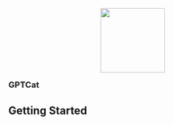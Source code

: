 <p align="center">
  <span style="display: inline-flex; align-items: center;">
    <img src="https://cdn-icons-png.flaticon.com/512/7577/7577239.png" height="128" style="margin-right: 10px;">
    <h3 style="margin: 0;">GPTCat</h3>
  </span>
</p>

## Getting Started
